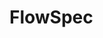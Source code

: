 # FlowSpec

<!--- WARNING: THIS FILE WAS AUTOGENERATED! DO NOT EDIT! Instead, edit the notebook w/the location & name as this file.-->


<DocSection type="class" name="FlowSpec" module="metaflow" heading_level="3" link="https://github.com/Netflix/metaflow/tree/master/metaflow/flowspec.py#L48">
<SigArgSection>
<SigArg name="use_cli" default="True" />
</SigArgSection>
<Description summary="Main class from which all Flows should inherit." />
<ParamSection name="Attributes">
	<Parameter name="script_name" />
	<Parameter name="index" />
	<Parameter name="input" />
</ParamSection>
</DocSection>



<DocSection type="method" name="FlowSpec.next" module="metaflow" heading_level="4" link="https://github.com/Netflix/metaflow/tree/master/metaflow/flowspec.py#L484">
<SigArgSection>
<SigArg name="self" /><SigArg name="*dsts" /><SigArg name="**kwargs" />
</SigArgSection>
<Description summary="Indicates the next step to execute at the end of this step" extended_summary="This statement should appear once and only once in each and every step (except the `end`\nstep). Furthermore, it should be the last statement in the step.\n\nThere are several valid formats to specify the next step:\n    - Straight-line connection: self.next(self.next_step) where `next_step` is a method in\n      the current class decorated with the `@step` decorator\n    - Static fan-out connection: self.next(self.step1, self.step2, ...) where `stepX` are\n      methods in the current class decorated with the `@step` decorator\n    - Foreach branch:\n        self.next(self.foreach_step, foreach='foreach_iterator')\n      In this situation, `foreach_step` is a method in the current class decorated with the\n      `@step` docorator and `foreach_iterator` is a variable name in the current class that\n      evaluates to an iterator. A task will be launched for each value in the iterator and\n      each task will execute the code specified by the step `foreach_step`." />
<ParamSection name="Raises">
	<Parameter type="InvalidNextException" desc="Raised if the format of the arguments does not match one of the ones given above." />
</ParamSection>
</DocSection>



<DocSection type="method" name="FlowSpec.foreach_stack" module="metaflow" heading_level="4" link="https://github.com/Netflix/metaflow/tree/master/metaflow/flowspec.py#L271">
<SigArgSection>
<SigArg name="self" />
</SigArgSection>
<Description summary="Returns the current stack of foreach steps for the current step" extended_summary="This effectively corresponds to the indexes and values at the various levels of nesting.\nFor example, considering the following code:\n```\n@step\ndef root(self):\n    self.split_1 = ['a', 'b', 'c']\n    self.next(self.nest_1, foreach='split_1')\n\n@step\ndef nest_1(self):\n    self.split_2 = ['d', 'e', 'f', 'g']\n    self.next(self.nest_2, foreach='split_2'):\n\n@step\ndef nest_2(self):\n    foo = self.foreach_stack()\n```\nfoo will take the following values in the various tasks for nest_2:\n    [(0, 3, 'a'), (0, 4, 'd')]\n    [(0, 3, 'a'), (1, 4, 'e')]\n    ...\n    [(0, 3, 'a'), (3, 4, 'g')]\n    [(1, 3, 'b'), (0, 4, 'd')]\n    ...\n\nwhere each tuple corresponds to:\n    - the index of the task for that level of the loop\n    - the number of splits for that level of the loop\n    - the value for that level of the loop\nNote that the last tuple returned in a task corresponds to:\n    - first element: value returned by self.index\n    - third element: value returned by self.input" />
<ParamSection name="Returns">
	<Parameter type="List[Tuple[int, int, object]]" desc="An array describing the current stack of foreach steps" />
</ParamSection>
</DocSection>

